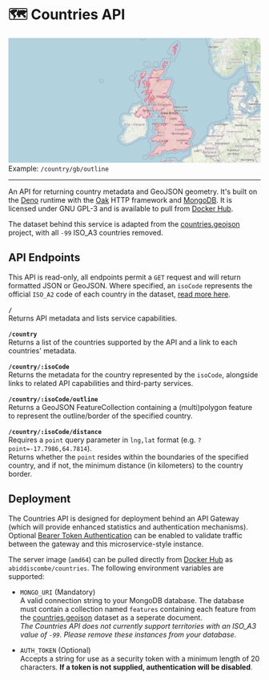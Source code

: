 # 🗺️ Countries API

![Example country outline for "gb", demonstrated on top of an OpenStreetMap basemap.](./media/banner.png)
Example: `/country/gb/outline`

---

An API for returning country metadata and GeoJSON geometry. It's built on the [Deno](https://deno.com/runtime) runtime with the [Oak](https://oakserver.github.io/oak/) HTTP framework and [MongoDB](https://mongodb.com). It is licensed under GNU GPL-3 and is available to pull from [Docker Hub](https://hub.docker.com/r/abiddiscombe/countries).

The dataset behind this service is adapted from the [countries.geojson](https://github.com/datasets/geo-countries) project, with all `-99` ISO_A3 countries removed.

## API Endpoints
This API is read-only, all endpoints permit a `GET` request and will return formatted JSON or GeoJSON. Where specified, an `isoCode` represents the official `ISO_A2` code of each country in the dataset, [read more here](https://en.wikipedia.org/wiki/ISO_3166-1_alpha-3).


**`/`**\
Returns API metadata and lists service capabilities.

**`/country`**\
Returns a list of the countries supported by the API and a link to each countries' metadata.

**`/country/:isoCode`**\
Returns the metadata for the country represented by the `isoCode`, alongside links to related API capabilities and third-party services.

**`/country/:isoCode/outline`**\
Returns a GeoJSON FeatureCollection containing a (multi)polygon feature to represent the outline/border of the specified country.

**`/country/:isoCode/distance`**\
Requires a `point` query parameter in `lng,lat` format (e.g. `?point=-17.7986,64.7814`).\
Returns whether the `point` resides within the boundaries of the specified country, and if not, the minimum distance (in kilometers) to the country border.

## Deployment
The Countries API is designed for deployment behind an API Gateway (which will provide enhanced statistics and authentication mechanisms). Optional [Bearer Token Authentication](https://swagger.io/docs/specification/authentication/bearer-authentication/) can be enabled to validate traffic between the gateway and this microservice-style instance.

The server image (`amd64`) can be pulled directly from [Docker Hub](https://hub.docker.com/r/abiddiscombe/countries) as `abiddiscombe/countries`. The following environment variables are supported:

- `MONGO_URI` (Mandatory)  
A valid connection string to your MongoDB database. The database must contain a collection named `features` containing each feature from the [countries.geojson](https://github.com/datasets/geo-countries) dataset as a seperate document.\
 *The Countries API does not currently support territories with an ISO_A3 value of `-99`. Please remove these instances from your database.*

- `AUTH_TOKEN` (Optional)  
Accepts a string for use as a security token with a minimum length of 20 characters. **If a token is not supplied, authentication will be disabled**.
